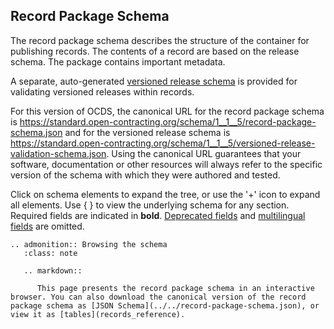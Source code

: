 ## Record Package Schema

The record package schema describes the structure of the container for publishing records. The contents of a record are based on the release schema. The package contains important metadata.

A separate, auto-generated [versioned release schema](../../versioned-release-validation-schema.json) is provided for validating versioned releases within records.

For this version of OCDS, the canonical URL for the record package schema is <https://standard.open-contracting.org/schema/1__1__5/record-package-schema.json> and for the versioned release schema is <https://standard.open-contracting.org/schema/1__1__5/versioned-release-validation-schema.json>. Using the canonical URL guarantees that your software, documentation or other resources will always refer to the specific version of the schema with which they were authored and tested.

Click on schema elements to expand the tree, or use the '+' icon to expand all elements. Use { } to view the underlying schema for any section. Required fields are indicated in **bold**. [Deprecated fields](../governance/deprecation) and [multilingual fields](../reference/#language) are omitted.

```{eval-rst}
.. admonition:: Browsing the schema
   :class: note

   .. markdown::

      This page presents the record package schema in an interactive browser. You can also download the canonical version of the record package schema as [JSON Schema](../../record-package-schema.json), or view it as [tables](records_reference).
```

<script src="../../_static/docson/public/js/widget.js" data-schema="../../../record-package-schema.json"></script>
